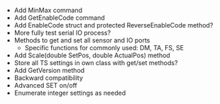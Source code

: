 * Add MinMax command
* Add GetEnableCode command
* Add EnableCode struct and protected ReverseEnableCode method?
* More fully test serial IO process?
* Methods to get and set all sensor and IO ports
  * Specific functions for commonly used: DM, TA, FS, SE
* Add Scale(double SetPos, double ActualPos) method
* Store all TS settings in own class with get/set methods?
* Add GetVersion method
* Backward compatibility
* Advanced SET on/off
* Enumerate integer settings as needed
